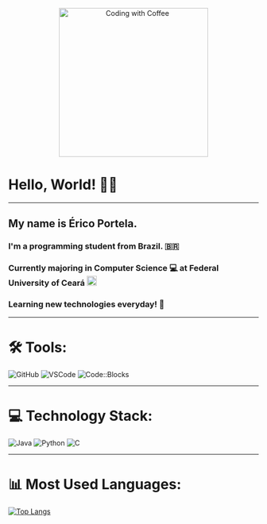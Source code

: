 <p align="center">
  <img src="https://media.giphy.com/media/qgQUggAC3Pfv687qPC/giphy.gif" width="300" alt="Coding with Coffee"/>
</p>

# Hello, World! 👋😄     

---

## My name is __Érico Portela__.     
### I'm a programming student from Brazil. 🇧🇷       
### Currently majoring in __Computer Science__ 💻 at __Federal University of Ceará__ <img src="https://upload.wikimedia.org/wikipedia/commons/thumb/0/0b/Brasao_UFC.svg/1200px-Brasao_UFC.svg.png" width="20" alt="UFC"> 
### Learning new technologies everyday! 💯     

---

# 🛠 Tools:
![GitHub](https://img.shields.io/badge/GitHub-181717?style=flat&logo=github)
![VSCode](https://img.shields.io/badge/VSCode-007ACC?style=flat&logo=visual-studio-code)
![Code::Blocks](https://img.shields.io/badge/Code::Blocks-000000?style=flat&logo=codeblocks&logoColor=white)

---

# 💻 Technology Stack:
![Java](https://img.shields.io/badge/Java-007396?style=flat&logo=java&logoColor=white)
![Python](https://img.shields.io/badge/Python-3776AB?style=flat&logo=python&logoColor=white)
![C](https://img.shields.io/badge/C-00599C?style=flat&logo=c&logoColor=white)

---

# 📊 Most Used Languages:
[![Top Langs](https://github-readme-stats.vercel.app/api/top-langs/?username=ericopvf&layout=compact&theme=radical)](https://github.com/ericopvf/github-readme-stats)
